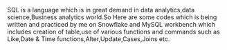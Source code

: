 SQL is a language which is in great demand in data analytics,data science,Business analytics world.So Here are some codes which is being written and practiced by me on Snowflake and MySQL workbench which includes creation of table,use of various functions and commands such as Like,Date & Time functions,Alter,Update,Cases,Joins etc.
